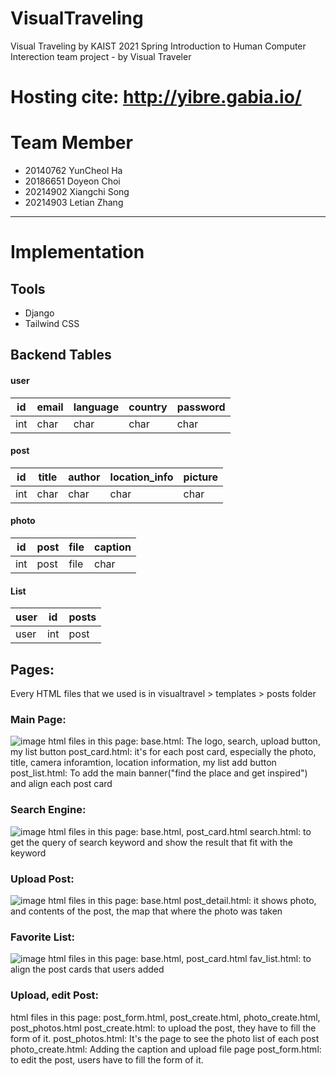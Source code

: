 # VisualTraveling
Visual Traveling by KAIST 2021 Spring Introduction to Human Computer Interection team project - by Visual Traveler

# Hosting cite: http://yibre.gabia.io/

# Team Member
* 20140762 YunCheol Ha
* 20186651 Doyeon Choi
* 20214902 Xiangchi Song
* 20214903 Letian Zhang

---
# Implementation
## Tools
* Django
* Tailwind CSS

## Backend Tables
#### user
| id    | email | language | country | password |
| ----- | ----- | ---- | ---- | ---- |
| int | char | char | char | char |

#### post
| id    | title | author | location_info | picture |
| ----- | ----- | ---- | ---- | ---- |
| int | char | char | char | char |

#### photo
| id | post | file | caption |
| ---- | ---- | ---- | ---- |
| int | post | file | char |

#### List
| user | id | posts |
| ---- | ---- | ---- |
| user | int | post |

## Pages:
Every HTML files that we used is in
visualtravel > templates > posts folder

### Main Page:
![image](https://user-images.githubusercontent.com/36833349/119801399-a39c9380-bf18-11eb-846e-f3731aca0fdf.png)
html files in this page:
base.html: The logo, search, upload button, my list button
post_card.html: it's for each post card, especially the photo, title, camera inforamtion, location information, my list add button
post_list.html: To add the main banner("find the place and get inspired") and align each post card

### Search Engine:
![image](https://user-images.githubusercontent.com/36833349/119803159-26721e00-bf1a-11eb-9817-546293e7d1a2.png)
html files in this page:
base.html, post_card.html
search.html: to get the query of search keyword and show the result that fit with the keyword

### Upload Post:
![image](https://user-images.githubusercontent.com/36833349/119803497-794bd580-bf1a-11eb-9b2f-ea5409708a97.png)
html files in this page:
base.html
post_detail.html: it shows photo, and contents of the post, the map that where the photo was taken

### Favorite List:
![image](https://user-images.githubusercontent.com/36833349/119804262-27577f80-bf1b-11eb-84dc-9fe123d7a6af.png)
html files in this page:
base.html, post_card.html
fav_list.html: to align the post cards that users added

### Upload, edit Post:
html files in this page: post_form.html, post_create.html, photo_create.html, post_photos.html
post_create.html: to upload the post, they have to fill the form of it.
post_photos.html: It's the page to see the photo list of each post
photo_create.html: Adding the caption and upload file page
post_form.html: to edit the post, users have to fill the form of it.



